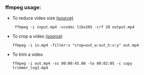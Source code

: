 
### ffmpeg usage:

- To reduce video size [(source)](https://unix.stackexchange.com/questions/28803/how-can-i-reduce-a-videos-size-with-ffmpeg)
   ```
    ffmpeg -i input.mp4 -vcodec libx265 -crf 28 output.mp4
    ```
- To crop a video [(source)](https://video.stackexchange.com/questions/4563/how-can-i-crop-a-video-with-ffmpeg)
    ```
    ffmpeg -i in.mp4 -filter:v "crop=out_w:out_h:x:y" out.mp4
    ```
- To trim a video 
    ```
    ffmpeg -i out.mp4 -ss 00:00:45.00 -to 00:02:05 -c copy trimmer_log3.mp4
    ```